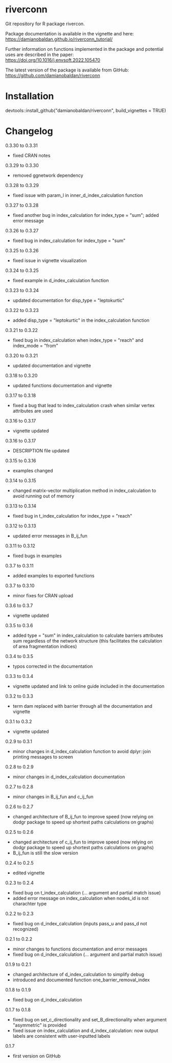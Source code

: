 # riverconn
Git repository for R package rivercon.  

Package documentation is available in the vignette and here: https://damianobaldan.github.io/riverconn_tutorial/

Further information on functions implemented in the package and potential uses are described in the paper: https://doi.org/10.1016/j.envsoft.2022.105470

The latest version of the package is available from GitHub: https://github.com/damianobaldan/riverconn

# Installation
devtools::install_github("damianobaldan/riverconn", build_vignettes = TRUE)

# Changelog

0.3.30 to 0.3.31
* fixed CRAN notes

0.3.29 to 0.3.30
* removed ggnetwork dependency

0.3.28 to 0.3.29
* fixed issue with param_l in inner_d_index_calculation function 

0.3.27 to 0.3.28
* fixed another bug in index_calculation for index_type = "sum"; added error message

0.3.26 to 0.3.27
* fixed bug in index_calculation for index_type = "sum"

0.3.25 to 0.3.26
* fixed issue in vignette visualization

0.3.24 to 0.3.25
* fixed example in d_index_calculation function

0.3.23 to 0.3.24
* updated documentation for disp_type = "leptokurtic"

0.3.22 to 0.3.23
* added disp_type = "leptokurtic" in the index_calculation function

0.3.21 to 0.3.22
* fixed bug in index_calculation when index_type = "reach" and index_mode = "from"

0.3.20 to 0.3.21
* updated documentation and vignette

0.3.18 to 0.3.20
* updated functions documentation and vignette

0.3.17 to 0.3.18
* fixed a bug that lead to index_calculation crash when similar vertex attributes are used

0.3.16 to 0.3.17
* vignette updated

0.3.16 to 0.3.17
* DESCRIPTION file updated

0.3.15 to 0.3.16
* examples changed

0.3.14 to 0.3.15
* changed matrix-vector multiplication method in index_calculation to avoid running out of memory

0.3.13 to 0.3.14
* fixed bug in t_index_calculation for index_type = "reach"

0.3.12 to 0.3.13
* updated error messages in B_ij_fun

0.3.11 to 0.3.12
* fixed bugs in examples

0.3.7 to 0.3.11
* added examples to exported functions

0.3.7 to 0.3.10
* minor fixes for CRAN upload

0.3.6 to 0.3.7
* vignette updated

0.3.5 to 0.3.6 
* added type = "sum" in index_calculation to calculate barriers attributes sum regardless of the network structure (this facilitates the calculation of area fragmentation indices)

0.3.4 to 0.3.5 
* typos corrected in the documentation

0.3.3 to 0.3.4  
* vignette updated and link to online guide included in the documentation

0.3.2 to 0.3.3  
* term dam replaced with barrier through all the documentation and vignette

0.3.1 to 0.3.2  
* vignette updated

0.2.9 to 0.3.1  
* minor changes in d_index_calculation function to avoid dplyr::join printing messages to screen

0.2.8 to 0.2.9  
* minor changes in d_index_calculation documentation

0.2.7 to 0.2.8  
* minor changes in B_ij_fun and c_ij_fun

0.2.6 to 0.2.7  
* changed architecture of B_ij_fun to improve speed (now relying on dodgr package to speed up shortest paths calculations on graphs)

0.2.5 to 0.2.6  
* changed architecture of c_ij_fun to improve speed (now relying on dodgr package to speed up shortest paths calculations on graphs)
* B_ij_fun is still the slow version

0.2.4 to 0.2.5  
* edited vignette

0.2.3 to 0.2.4  
* fixed bug on t_index_calculation (... argument and partial match issue)
* added error message on index_calculation when nodes_id is not charachter type

0.2.2 to 0.2.3  
* fixed bug on d_index_calculation (inputs pass_u and pass_d not recognized)

0.2.1 to 0.2.2  
* minor changes to functions documentation and error messages
* fixed bug on d_index_calculation (... argument and partial match issue)

0.1.9 to 0.2.1  
* changed architecture of d_index_calculation to simplify debug  
* introduced and documented function one_barrier_removal_index

0.1.8 to 0.1.9  
* fixed bug on d_index_calculation

0.1.7 to 0.1.8  
* fixed bug on set_c_directionality and set_B_directionality when argument "asymmetric" is provided  
* fixed issue on index_calculation and d_index_calculation: now output labels are consistent with user-inputted labels

0.1.7  
* first version on GitHub
